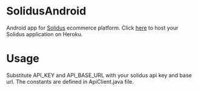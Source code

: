 # SolidusAndroid
Android app for [Solidus](http://solidus.io/) ecommerce platform. Click [here](https://heroku.com/deploy?template=https://github.com/solidusio/solidus) to host your Solidus application on Heroku.

# Usage

Substitute API_KEY and API_BASE_URL with your solidus api key and base url. The constants are defined in ApiClient.java file.
